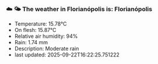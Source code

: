 ### ☁️ 🌤️  The weather in Florianópolis is: Florianópolis

- Temperature: 15.78°C
- On flesh: 15.87°C
- Relative air humidity: 94%
- Rain: 1.74 mm
- Description: Moderate rain
- last updated: 2025-09-22T16:22:25.751222

